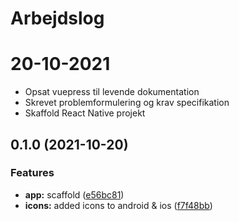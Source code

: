 # Arbejdslog

# 20-10-2021

+ Opsat vuepress til levende dokumentation
+ Skrevet problemformulering og krav specifikation
+ Skaffold React Native projekt

## 0.1.0 (2021-10-20)

### Features

* **app:** scaffold ([e56bc81](https://github.com/martin-juul/snatch/commit/e56bc819e698cf356bebe7ffd8039d17f5341281))
* **icons:** added icons to android & ios ([f7f48bb](https://github.com/martin-juul/snatch/commit/f7f48bb00c56c2b11fff627e1ad34afd8456839f))